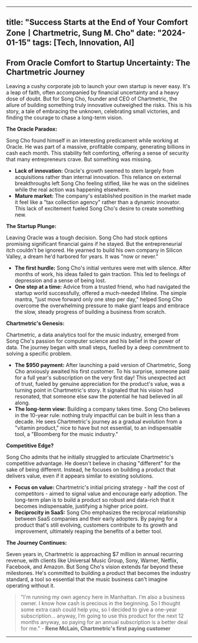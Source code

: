 
---
title: "Success Starts at the End of Your Comfort ZoneㅣChartmetric, Sung M. Cho"
date: "2024-01-15"
tags: [Tech, Innovation, AI]
---

## From Oracle Comfort to Startup Uncertainty: The Chartmetric Journey

Leaving a cushy corporate job to launch your own startup is never easy. It's a leap of faith, often accompanied by financial uncertainty and a heavy dose of doubt. But for Song Cho, founder and CEO of Chartmetric, the allure of building something truly innovative outweighed the risks. This is his story, a tale of embracing the unknown, celebrating small victories, and finding the courage to chase a long-term vision.

**The Oracle Paradox:**

Song Cho found himself in an interesting predicament while working at Oracle.  He was part of a massive, profitable company, generating billions in cash each month.  This stability felt comforting, offering a sense of security that many entrepreneurs crave.  But something was missing.

* **Lack of innovation:**  Oracle's growth seemed to stem largely from acquisitions rather than internal innovation.  This reliance on external breakthroughs left Song Cho feeling stifled, like he was on the sidelines while the real action was happening elsewhere.
* **Mature market:**  The company's established position in the market made it feel like a "tax collection agency" rather than a dynamic innovator.  This lack of excitement fueled Song Cho's desire to create something new.

**The Startup Plunge:**

Leaving Oracle was a tough decision.  Song Cho had stock options promising significant financial gains if he stayed.  But the entrepreneurial itch couldn't be ignored.  He yearned to build his own company in Silicon Valley, a dream he'd harbored for years. It was "now or never."

* **The first hurdle:**  Song Cho's initial ventures were met with silence.  After months of work, his ideas failed to gain traction. This led to feelings of depression and a sense of being lost. 
* **One step at a time:**  Advice from a trusted friend, who had navigated the startup world successfully, offered a much-needed lifeline.  The simple mantra, "just move forward only one step per day," helped Song Cho overcome the overwhelming pressure to make giant leaps and embrace the slow, steady progress of building a business from scratch.

**Chartmetric's Genesis:**

Chartmetric, a data analytics tool for the music industry, emerged from Song Cho's passion for computer science and his belief in the power of data.  The journey began with small steps, fuelled by a deep commitment to solving a specific problem.

* **The $950 payment:** After launching a paid version of Chartmetric, Song Cho anxiously awaited his first customer.  To his surprise, someone paid for a full year's subscription on the very first day!  This unexpected act of trust, fueled by genuine appreciation for the product's value, was a turning point in Chartmetric's story. It signaled that his vision had resonated, that someone else saw the potential he had believed in all along.
* **The long-term view:**  Building a company takes time.  Song Cho believes in the 10-year rule: nothing truly impactful can be built in less than a decade.  He sees Chartmetric's journey as a gradual evolution from a "vitamin product," nice to have but not essential, to an indispensable tool, a "Bloomberg for the music industry."

**Competitive Edge?**

Song Cho admits that he initially struggled to articulate Chartmetric's competitive advantage.  He doesn't believe in chasing "different" for the sake of being different.  Instead, he focuses on building a product that delivers value, even if it appears similar to existing solutions. 

* **Focus on value:**  Chartmetric's initial pricing strategy - half the cost of competitors - aimed to signal value and encourage early adoption.  The long-term plan is to build a product so robust and data-rich that it becomes indispensable, justifying a higher price point. 
* **Reciprocity in SaaS:**  Song Cho emphasizes the reciprocal relationship between SaaS companies and their early adopters.  By paying for a product that's still evolving, customers contribute to its growth and improvement, ultimately reaping the benefits of a better tool.

**The Journey Continues:**

Seven years in, Chartmetric is approaching $7 million in annual recurring revenue, with clients like Universal Music Group, Sony, Warner, Netflix, Facebook, and Amazon.  But Song Cho's vision extends far beyond these milestones.  He's committed to building a product that becomes the industry standard, a tool so essential that the music business can't imagine operating without it. 

> "I'm running my own agency here in Manhattan. I’m also a business owner. I know how cash is precious in the beginning. So I thought some extra cash could help you, so I decided to give a one-year subscription... anyway, I’m going to use this product for the next 12 months anyway, so paying for an annual subscription is a better deal for me." - **Rene McLain, Chartmetric's first paying customer**

---
        